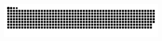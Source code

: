 <picture>
  <source media="(prefers-color-scheme: dark)" srcset="https://raw.githubusercontent.com/muzhibro/muzhibro/output/github-contribution-grid-snake-dark.svg">
  <source media="(prefers-color-scheme: light)" srcset="https://raw.githubusercontent.com/muzhibro/muzhibro/output/github-contribution-grid-snake.svg">
  <img alt="github contribution grid snake animation" src="https://raw.githubusercontent.com/muzhibro/muzhibro/output/github-contribution-grid-snake.svg">
</picture>

